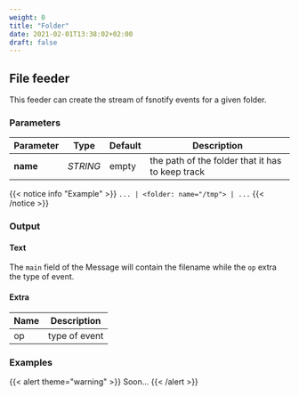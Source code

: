 ```yaml
---
weight: 0
title: "Folder"
date: 2021-02-01T13:38:02+02:00
draft: false
---
```


## File feeder

This feeder can create the stream of fsnotify events for a given folder.

### Parameters

| Parameter | Type | Default | Description
 | --- | --- | --- | --- |
| **name** | _STRING_ | empty | the path of the folder that it has to keep track |

{{< notice info "Example" >}}
`... | <folder: name="/tmp"> | ...`
{{< /notice >}}

### Output

#### Text

The `main` field of the Message will contain the filename while the `op` extra the type of event.

#### Extra

| Name | Description |
| --- | --- |
| op | type of event |

### Examples

{{< alert theme="warning" >}}
Soon...
{{< /alert >}}  